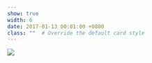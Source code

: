 ```yaml
---
show: true
width: 6
date: 2017-01-13 00:01:00 +0800
class: ""  # Override the default card style
---
```

<div>
<img src="{{ 'assets/images/Presentation1.png' | relative_url }}" class="img-fluid rounded" >
</div>
